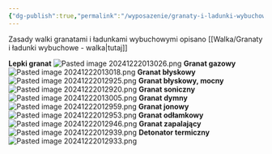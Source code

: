 ```yaml
---
{"dg-publish":true,"permalink":"/wyposazenie/granaty-i-ladunki-wybuchowe/","dgPassFrontmatter":true}
---
```


Zasady walki granatami i ładunkami wybuchowymi opisano [[Walka/Granaty i ładunki wybuchowe - walka\|tutaj]]

**Lepki granat**
![Pasted image 20241222013026.png](/img/user/Obrazy/Pasted%20image%2020241222013026.png)
**Granat gazowy**
![Pasted image 20241222013018.png](/img/user/Obrazy/Pasted%20image%2020241222013018.png)
**Granat błyskowy**
![Pasted image 20241222012925.png](/img/user/Obrazy/Pasted%20image%2020241222012925.png)
**Granat błyskowy, mocny**
![Pasted image 20241222012920.png](/img/user/Obrazy/Pasted%20image%2020241222012920.png)
**Granat soniczny**
![Pasted image 20241222013005.png](/img/user/Obrazy/Pasted%20image%2020241222013005.png)
**Granat dymny**
![Pasted image 20241222012959.png](/img/user/Obrazy/Pasted%20image%2020241222012959.png)
**Granat jonowy**
![Pasted image 20241222012953.png](/img/user/Obrazy/Pasted%20image%2020241222012953.png)
**Granat odłamkowy**
![Pasted image 20241222012946.png](/img/user/Obrazy/Pasted%20image%2020241222012946.png)
**Granat zapalający**
![Pasted image 20241222012939.png](/img/user/Obrazy/Pasted%20image%2020241222012939.png)
**Detonator termiczny**
![Pasted image 20241222012933.png](/img/user/Obrazy/Pasted%20image%2020241222012933.png)
